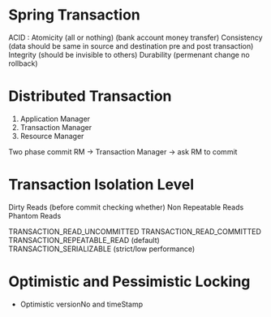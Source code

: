 # Spring Transaction

ACID : 
Atomicity (all or nothing) (bank account money transfer)
Consistency (data should be same in source and destination pre and post transaction)
Integrity (should be invisible to others)
Durability (permenant change no rollback)

# Distributed Transaction
1. Application Manager
2. Transaction Manager
3. Resource Manager

Two phase commit
RM -> Transaction Manager -> ask RM to commit

# Transaction Isolation Level
Dirty Reads (before commit checking whether)
Non Repeatable Reads
Phantom Reads

TRANSACTION_READ_UNCOMMITTED
TRANSACTION_READ_COMMITTED
TRANSACTION_REPEATABLE_READ (default)
TRANSACTION_SERIALIZABLE (strict/low performance)

# Optimistic and Pessimistic Locking
- Optimistic
versionNo and timeStamp
